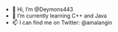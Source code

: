 - 👋 Hi, I’m @Deymons443
- 🌱 I’m currently learning C++ and Java
- 📫 I can find me on Twitter: @amalangin

<!---
Deymons443/Deymons443 is a ✨ special ✨ repository because its `README.md` (this file) appears on your GitHub profile.
You can click the Preview link to take a look at your changes.
--->
